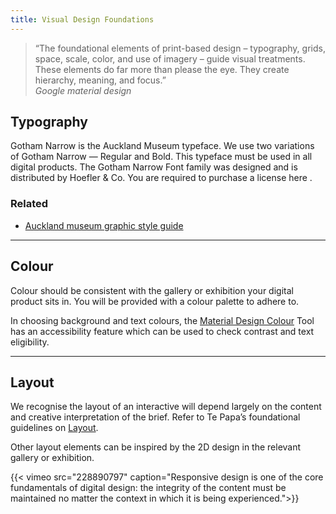 ```yaml
---
title: Visual Design Foundations
---
```


>“The foundational elements of print-based design – typography, grids, space, scale, color, and use of imagery – guide visual treatments. These elements do far more than please the eye. They create hierarchy, meaning, and focus.” <br/> <i>Google material design</i>

## Typography

Gotham Narrow is the Auckland Museum typeface. We use two variations of Gotham Narrow — Regular and Bold. This typeface must be used in all digital products. The Gotham Narrow Font family was designed and is distributed by Hoefler & Co. You are required to purchase a license here .


### Related
* [Auckland museum graphic style guide](https://google.com)

---

## Colour

Colour should be consistent with the gallery or exhibition your digital product sits in. You will be provided with a colour palette to adhere to.

In choosing background and text colours, the [Material Design Colour](https://material.io/color/#!/) Tool has an accessibility feature which can be used to check contrast and text eligibility.

---

## Layout

We recognise the layout of an interactive will depend largely on the content and creative interpretation of the brief. Refer to Te Papa’s foundational guidelines on [Layout](https://te-papa.github.io/_pages/principles/layout/).

Other layout elements can be inspired by the 2D design in the relevant gallery or exhibition.

{{< vimeo src="228890797" caption="Responsive design is one of the core fundamentals of digital design: the integrity of the content must be maintained no matter the context in which it is being experienced.">}}